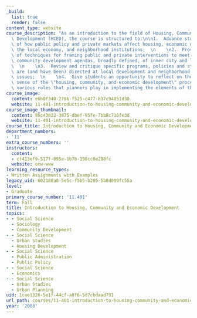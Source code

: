 ```yaml
---
_build:
  list: true
  render: false
content_type: website
course_description: "As an introduction to the field of Housing, Community, and Economic\
  \ Development (HCED), the course is structured to:\n\n1.  Advance student's understanding\
  \ of how public policy and private markets affect housing, economic development,\
  \ the local economy, and neighborhood institutions;  \n    \n2.  Provide an overview\
  \ of techniques for framing public and private interventions to meet housing and\
  \ community development agendas, broadly defined, of inner city and low income neighborhoods;\
  \  \n    \n3.  Review and critique specific programs, policies and strategies that\
  \ are (and have been) directed at local development and neighborhood regeneration\
  \ issues;  \n    \n4.  Give students an opportunity to reflect on their personal\
  \ sense of the \"housing, community, and economic development\" process and the\
  \ various roles that planners play in implementing the elements of that agenda.\n"
course_image:
  content: e6b0f340-2786-f525-c477-b37c94851d30
  website: 11-401-introduction-to-housing-community-and-economic-development-fall-2003
course_image_thumbnail:
  content: 95c43022-3075-dbef-95fe-7bb8c716fe3d
  website: 11-401-introduction-to-housing-community-and-economic-development-fall-2003
course_title: Introduction to Housing, Community and Economic Development
department_numbers:
- '11'
extra_course_numbers: ''
instructors:
  content:
  - cf413ef9-517f-095e-1b7b-198cc0e290fc
  website: ocw-www
learning_resource_types:
- Written Assignments with Examples
legacy_uid: 602188a8-5e5c-f5b5-b205-5b8d009fc55a
level:
- Graduate
primary_course_number: '11.401'
term: Fall
title: Introduction to Housing, Community and Economic Development
topics:
- - Social Science
  - Sociology
  - Community Development
- - Social Science
  - Urban Studies
  - Housing Development
- - Social Science
  - Public Administration
  - Public Policy
- - Social Science
  - Economics
- - Social Science
  - Urban Studies
  - Urban Planning
uid: 1cae1326-5e1f-44cf-a8f6-5d7cbdaad791
url_path: courses/11-401-introduction-to-housing-community-and-economic-development-fall-2003
year: '2003'
---
```


